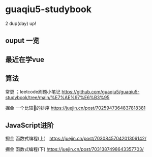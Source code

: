 # guaqiu5-studybook
2 dup(day) up!
## ouput 一览

## 最近在学vue

## 算法
常更 ；leetcode刷题小笔记 https://github.com/guaqiu5/guaqiu5-studybook/tree/main/%E7%AE%97%E6%B3%95

掘金 一个比较🐂的排序  https://juejin.cn/post/7025947364837818381

## JavaScript进阶

掘金 函数式编程(上） https://juejin.cn/post/7030845704201306142/

掘金 函数式编程(下)  https://juejin.cn/post/7031387498643357703/
